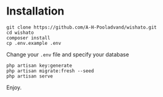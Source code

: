 # Installation

```
git clone https://github.com/A-H-Pooladvand/wishato.git
cd wishato
composer install
cp .env.example .env
```
Change your `.env` file and specify your database

```
php artisan key:generate
php artisan migrate:fresh --seed
php artisan serve
```

Enjoy.
